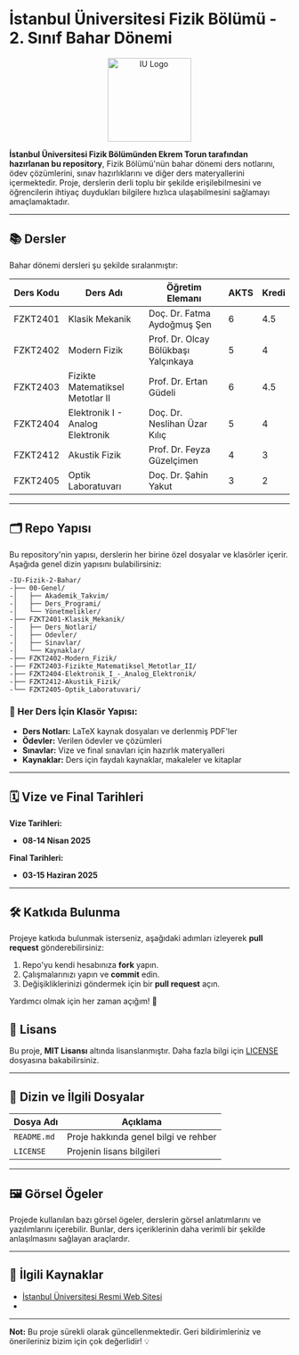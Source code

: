 # İstanbul Üniversitesi Fizik Bölümü - 2. Sınıf Bahar Dönemi
<div style="text-align:center;">
  <img src="https://cdn.istanbul.edu.tr/FileHandler2.ashx?f=008.fen-bilimleri-enstitusu.png" alt="IU Logo" style="width:150px; height:auto;">
</div>

**İstanbul Üniversitesi Fizik Bölümünden Ekrem Torun tarafından hazırlanan bu repository**, Fizik Bölümü'nün bahar dönemi ders notlarını, ödev çözümlerini, sınav hazırlıklarını ve diğer ders materyallerini içermektedir. Proje, derslerin derli toplu bir şekilde erişilebilmesini ve öğrencilerin ihtiyaç duydukları bilgilere hızlıca ulaşabilmesini sağlamayı amaçlamaktadır.

---

## 📚 Dersler

Bahar dönemi dersleri şu şekilde sıralanmıştır:

| **Ders Kodu**  | **Ders Adı**                       | **Öğretim Elemanı**                                | **AKTS** | **Kredi** |
|----------------|-------------------------------------|---------------------------------------------------|----------|-----------|
| FZKT2401       | Klasik Mekanik                      | Doç. Dr. Fatma Aydoğmuş Şen                      | 6        | 4.5       |
| FZKT2402       | Modern Fizik                        | Prof. Dr. Olcay Bölükbaşı Yalçınkaya             | 5        | 4         |
| FZKT2403       | Fizikte Matematiksel Metotlar II    | Prof. Dr. Ertan Güdeli                           | 6        | 4.5       |
| FZKT2404       | Elektronik I - Analog Elektronik    | Doç. Dr. Neslihan Üzar Kılıç                    | 5        | 4         |
| FZKT2412       | Akustik Fizik                       | Prof. Dr. Feyza Güzelçimen                        | 4        | 3         |
| FZKT2405       | Optik Laboratuvarı                  | Doç. Dr. Şahin Yakut                             | 3        | 2         |

---

## 🗂️ Repo Yapısı

Bu repository'nin yapısı, derslerin her birine özel dosyalar ve klasörler içerir. Aşağıda genel dizin yapısını bulabilirsiniz:
```
-IU-Fizik-2-Bahar/
-├── 00-Genel/
-│   ├── Akademik_Takvim/
-│   ├── Ders_Programi/
-│   └── Yönetmelikler/
-├── FZKT2401-Klasik_Mekanik/
-│   ├── Ders_Notlari/
-│   ├── Odevler/
-│   ├── Sinavlar/
-│   └── Kaynaklar/
-├── FZKT2402-Modern_Fizik/
-├── FZKT2403-Fizikte_Matematiksel_Metotlar_II/
-├── FZKT2404-Elektronik_I_-_Analog_Elektronik/
-├── FZKT2412-Akustik_Fizik/
-└── FZKT2405-Optik_Laboratuvari/
```
### 📁 Her Ders İçin Klasör Yapısı:

- **Ders Notları:** LaTeX kaynak dosyaları ve derlenmiş PDF'ler
- **Ödevler:** Verilen ödevler ve çözümleri
- **Sınavlar:** Vize ve final sınavları için hazırlık materyalleri
- **Kaynaklar:** Ders için faydalı kaynaklar, makaleler ve kitaplar

---

## 🗓️ Vize ve Final Tarihleri

**Vize Tarihleri:**
- **08-14 Nisan 2025**

**Final Tarihleri:**
- **03-15 Haziran 2025**

---

## 🛠️ Katkıda Bulunma

Projeye katkıda bulunmak isterseniz, aşağıdaki adımları izleyerek **pull request** gönderebilirsiniz:

1. Repo'yu kendi hesabınıza **fork** yapın.
2. Çalışmalarınızı yapın ve **commit** edin.
3. Değişikliklerinizi göndermek için bir **pull request** açın.

Yardımcı olmak için her zaman açığım! 🌟



## 📜 Lisans

Bu proje, **MIT Lisansı** altında lisanslanmıştır. Daha fazla bilgi için [LICENSE](LICENSE) dosyasına bakabilirsiniz.

---

## 📂 Dizin ve İlgili Dosyalar

| **Dosya Adı**   | **Açıklama**                                          |
|------------------|-------------------------------------------------------|
| `README.md`      | Proje hakkında genel bilgi ve rehber                 |
| `LICENSE`        | Projenin lisans bilgileri                             |

---

## 🖼️ Görsel Ögeler

Projede kullanılan bazı görsel ögeler, derslerin görsel anlatımlarını ve yazılımlarını içerebilir. Bunlar, ders içeriklerinin daha verimli bir şekilde anlaşılmasını sağlayan araçlardır.

---

## 🔗 İlgili Kaynaklar

- [İstanbul Üniversitesi Resmi Web Sitesi](https://www.istanbul.edu.tr/)
- 
---

**Not:** Bu proje sürekli olarak güncellenmektedir. Geri bildirimleriniz ve önerileriniz bizim için çok değerlidir! 💡
